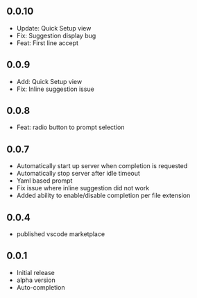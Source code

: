 ## 0.0.10
- Update: Quick Setup view
- Fix: Suggestion display bug
- Feat: First line accept
## 0.0.9
- Add: Quick Setup view
- Fix: Inline suggestion issue
## 0.0.8
- Feat: radio button to prompt selection
## 0.0.7
- Automatically start up server when completion is requested
- Automatically stop server after idle timeout
- Yaml based prompt
- Fix issue where inline suggestion did not work
- Added ability to enable/disable completion per file extension
## 0.0.4
- published vscode marketplace
## 0.0.1
- Initial release
- alpha version
- Auto-completion
